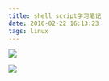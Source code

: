 ```yaml
---
title: shell script学习笔记
date: 2016-02-22 16:13:23
tags: linux
---
```


![](/img/shell/第11章认识与学习shell.png)

![](/img/shell/shell_script.png)

